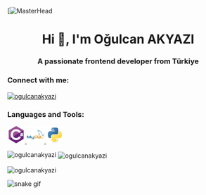 [![MasterHead](https://c4.wallpaperflare.com/wallpaper/645/96/47/python-programming-programming-programming-language-code-hd-wallpaper-preview.jpg)

<h1 align="center">Hi 👋, I'm Oğulcan AKYAZI</h1>
<h3 align="center">A passionate frontend developer from Türkiye</h3>

<h3 align="left">Connect with me:</h3>
<p align="left">
<a href="https://instagram.com/ogulcanakyazi" target="blank"><img align="center" src="https://raw.githubusercontent.com/rahuldkjain/github-profile-readme-generator/master/src/images/icons/Social/instagram.svg" alt="ogulcanakyazi" height="30" width="40" /></a>
</p>

<h3 align="left">Languages and Tools:</h3>
<p align="left"> <a href="https://www.w3schools.com/cs/" target="_blank" rel="noreferrer"> <img src="https://raw.githubusercontent.com/devicons/devicon/master/icons/csharp/csharp-original.svg" alt="csharp" width="40" height="40"/> </a> <a href="https://www.mysql.com/" target="_blank" rel="noreferrer"> <img src="https://raw.githubusercontent.com/devicons/devicon/master/icons/mysql/mysql-original-wordmark.svg" alt="mysql" width="40" height="40"/> </a> <a href="https://www.python.org" target="_blank" rel="noreferrer"> <img src="https://raw.githubusercontent.com/devicons/devicon/master/icons/python/python-original.svg" alt="python" width="40" height="40"/> </a> </p>

<p><img align="left" src="https://github-readme-stats.vercel.app/api/top-langs?username=ogulcanakyazi&show_icons=true&locale=en&layout=compact" alt="ogulcanakyazi" /></p>

<p>&nbsp;<img align="center" src="https://github-readme-stats.vercel.app/api?username=ogulcanakyazi&show_icons=true&locale=en" alt="ogulcanakyazi" /></p>

<p><img align="center" src="https://github-readme-streak-stats.herokuapp.com/?user=ogulcanakyazi&" alt="ogulcanakyazi" /></p>


![snake gif](https://github.com/ogulcanakyazi/ogulcanakyazi/blob/output/github-contribution-grid-snake.gif)
